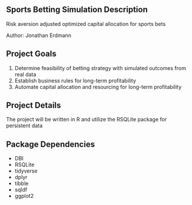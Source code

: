 ## Sports Betting Simulation Description
Risk aversion adjusted optimized capital allocation for sports bets

Author: Jonathan Erdmann

## Project Goals
  1. Determine feasibility of betting strategy with simulated outcomes from real data
  2. Establish business rules for long-term profitability
  3. Automate capital allocation and resourcing for long-term profitability

## Project Details
  The project will be written in R and utilize the RSQLite package for persistent data

## Package Dependencies
  - DBI
  - RSQLite
  - tidyverse
  - dplyr
  - tibble
  - sqldf
  - ggplot2
